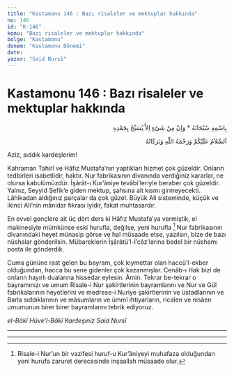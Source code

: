 ```yaml
---
title: "Kastamonu 146 : Bazı risaleler ve mektuplar hakkında"
no: 146
id: "K-146"
konu: "Bazı risaleler ve mektuplar hakkında"
bolge: "Kastamonu"
donem: "Kastamonu Dönemi"
date: 
yazar: "Said Nursî"
---
```


# Kastamonu 146 : Bazı risaleler ve mektuplar hakkında

<p class="arabic" dir="rtl" title="Meal: “Subhân Allah’ın adıyla” * “Hiçbir şey yoktur ki O'nu hamd ile tesbih etmesin” [İsrâ 17:44]">بِاسْمِهِ سُبْحَانَهُ * وَاِنْ مِنْ شَىْءٍ اِلاَّ يُسَبِّحُ بِحَمْدِهِ</p>

<p class="arabic" dir="rtl" title="Meal: “Allah’ın selâmı, rahmeti ve bereketleri, üzerinize olsun.”">اَلسَّلاَمُ عَلَيْكُمْ وَرَحْمَةُ اللّٰهِ وَبَرَكَاتُهُ</p>

Aziz, sıddık kardeşlerim!

Kahraman Tahirî ve Hâfız Mustafa’nın yaptıkları hizmet çok güzeldir. Onların tedbirleri isabetlidir, haktır. Nur fabrikasının divanında verdiğiniz kararlar, ne olursa kabulümüzdür. İşârât-ı Kur’âniye tevâbi’leriyle beraber çok güzeldir. Yalnız, Seyyid Şefik’e giden mektup, şahsına ait kısmı girmeyecekti. Lâhikadan aldığınız parçalar da çok güzel. Büyük Ali sisteminde, küçük ve ikinci Ali’nin mânidar fıkrası iyidir, fakat muhtasardır.

En evvel gençlere ait üç dört ders ki Hâfız Mustafa’ya vermiştik, el makinesiyle mümkünse eski hurufla, değilse, yeni hurufla [^1] Nur fabrikasının divanındaki heyet münasip görse ve hal müsaade etse, yazılsın, bize de bazı nüshalar gönderilsin. Mübareklerin İşârâtü’l-İ’câz’larına bedel bir nüshamı posta ile gönderdik.

Cuma gününe rast gelen bu bayram, çok kıymettar olan haccü’l-ekber olduğundan, hacca bu sene gidenler çok kazanmışlar. Cenâb-ı Hak bizi de onların hayırlı dualarına hissedar eylesin. Âmin. Tekrar be-tekrar o bayramınızı ve umum Risale-i Nur şakirtlerinin bayramlarını ve Nur ve Gül fabrikalarının heyetlerini ve medrese-i Nuriye şakirtlerinin ve üstadlarının ve Barla sıddıklarının ve mâsumların ve ümmî ihtiyarların, ricalen ve nisâen umumunun birer birer bayramlarını tebrik ediyoruz.

*el-Bâkî Hüve’l-Bâkî*
*Kardeşiniz*
*Said Nursî*

***

***
[^1]: Risale-i Nur’un bir vazifesi huruf-u Kur’âniyeyi muhafaza olduğundan yeni hurufa zaruret derecesinde inşaallah müsaade olur.
